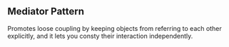 ## Mediator Pattern

Promotes loose coupling by keeping objects from referring to each other explicitly, and it lets you consty their interaction independently.
